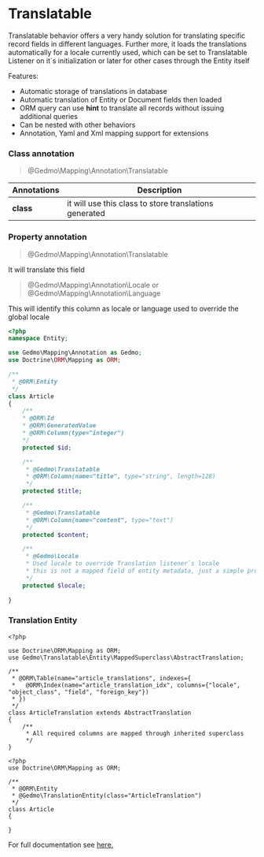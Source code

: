 # Translatable

Translatable behavior offers a very handy solution for translating specific record fields in different languages. Further more, it loads the translations automatically for a locale currently used, which can be set to Translatable Listener on it`s initialization or later for other cases through the Entity itself

Features:

- Automatic storage of translations in database
- Automatic translation of Entity or Document fields then loaded
- ORM query can use **hint** to translate all records without issuing additional queries
- Can be nested with other behaviors
- Annotation, Yaml and Xml mapping support for extensions

### Class annotation

> @Gedmo\Mapping\Annotation\Translatable

| Annotations | Description |
|--|--|
| **class** | it will use this class to store translations generated |

### Property annotation

> @Gedmo\Mapping\Annotation\Translatable

It will translate this field

> @Gedmo\Mapping\Annotation\Locale or @Gedmo\Mapping\Annotation\Language

This will identify this column as locale or language used to override the global locale

```php
<?php
namespace Entity;

use Gedmo\Mapping\Annotation as Gedmo;
use Doctrine\ORM\Mapping as ORM;

/**
 * @ORM\Entity
 */
class Article
{
    /** 
    * @ORM\Id 
    * @ORM\GeneratedValue
    * @ORM\Column(type="integer")
    */
    protected $id;

    /**
     * @Gedmo\Translatable
     * @ORM\Column(name="title", type="string", length=128)
     */
    protected $title;

    /**
     * @Gedmo\Translatable
     * @ORM\Column(name="content", type="text")
     */
    protected $content;

    /**
     * @Gedmo\Locale
     * Used locale to override Translation listener`s locale
     * this is not a mapped field of entity metadata, just a simple property
     */
    protected $locale;
    
}
```

### Translation Entity

```
<?php

use Doctrine\ORM\Mapping as ORM;
use Gedmo\Translatable\Entity\MappedSuperclass\AbstractTranslation;

/**
 * @ORM\Table(name="article_translations", indexes={
 *   @ORM\Index(name="article_translation_idx", columns={"locale", "object_class", "field", "foreign_key"})
 * })
 */
class ArticleTranslation extends AbstractTranslation
{
    /**
     * All required columns are mapped through inherited superclass
     */
}

```

```
<?php
use Doctrine\ORM\Mapping as ORM;

/**
 * @ORM\Entity
 * @Gedmo\TranslationEntity(class="ArticleTranslation")
 */
class Article
{
    
}
```

For full documentation see [here.](https://github.com/Atlantic18/DoctrineExtensions/blob/master/doc/translatable.md)
